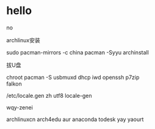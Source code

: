 # hello
no

archlinux安装

sudo pacman-mirrors -c china
pacman -Syyu
archinstall

拔U盘


chroot
pacman -S usbmuxd dhcp iwd openssh p7zip \
falkon 

/etc/locale.gen
zh utf8
locale-gen


wqy-zenei

archlinuxcn
arch4edu
aur
anaconda
todesk
yay 
yaourt
